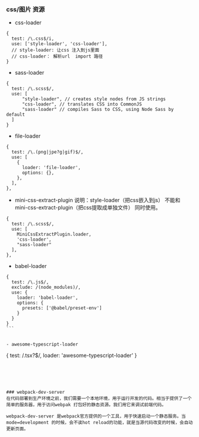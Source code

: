 
### css/图片 资源

- css-loader

```
{
  test: /\.css$/i,
  use: ['style-loader', 'css-loader'],
  // style-loader: 让css 注入到js里面
  // css-loader： 解析url  import 路径
}
```

- sass-loader

```
{
  test: /\.scss$/,
  use: [
      "style-loader", // creates style nodes from JS strings
      "css-loader", // translates CSS into CommonJS
      "sass-loader" // compiles Sass to CSS, using Node Sass by default
  ]
}
```

- file-loader

```
{
  test: /\.(png|jpe?g|gif)$/,
  use: [
    {
      loader: 'file-loader',
      options: {},
    },
  ],
},
```


- mini-css-extract-plugin
说明：style-loader（把css嵌入到js） 不能和 mini-css-extract-plugin（把css提取成单独文件） 同时使用。

```
{
  test: /\.scss$/,
  use: [
    MiniCssExtractPlugin.loader,
    'css-loader',
    "sass-loader"
  ],
},
```



- babel-loader

````
{
  test: /\.js$/,
  exclude: /(node_modules)/,
  use: {
    loader: 'babel-loader',
    options: {
      presets: ['@babel/preset-env']
    }
  }
}
```


- awesome-typescript-loader

````
{
  test: /\.tsx?$/,
  loader: 'awesome-typescript-loader'
}
```





### webpack-dev-server
在代码部署到生产环境之前，我们需要一个本地环境，用于运行开发的代码。相当于提供了一个简单的服务器，用于访问webpak 打包好的静态资源。我们用它来调试前端代码。

webpack-dev-server 是webpack官方提供的一个工具，用于快速启动一个静态服务。当mode=development 的时候，会不诶hot reload的功能，就是当源代码改变的时候，会自动更新页面。

